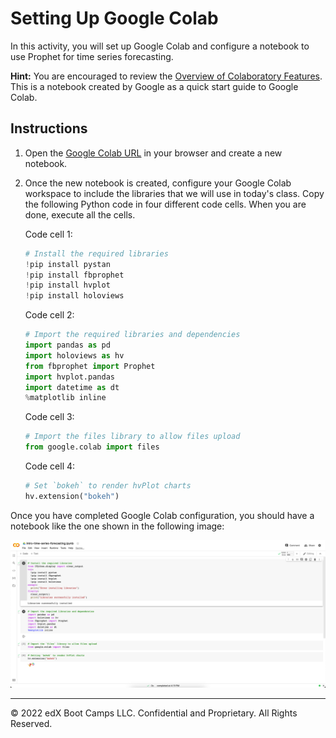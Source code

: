 # Setting Up Google Colab

In this activity, you will set up Google Colab and configure a notebook to use Prophet for time series forecasting.

**Hint:** You are encouraged to review the [Overview of Colaboratory Features](https://colab.research.google.com/notebooks/basic_features_overview.ipynb). This is a notebook created by Google as a quick start guide to Google Colab.

## Instructions

1. Open the [Google Colab URL](https://colab.research.google.com/) in your browser and create a new notebook.

2. Once the new notebook is created, configure your Google Colab workspace to include the libraries that we will use in today's class. Copy the following Python code in four different code cells. When you are done, execute all the cells.

   Code cell 1:

    ```python
    # Install the required libraries
    !pip install pystan
    !pip install fbprophet
    !pip install hvplot
    !pip install holoviews
    ```

   Code cell 2:

   ```python
   # Import the required libraries and dependencies
   import pandas as pd
   import holoviews as hv
   from fbprophet import Prophet
   import hvplot.pandas
   import datetime as dt
   %matplotlib inline
   ```

   Code cell 3:

   ```python
   # Import the files library to allow files upload
   from google.colab import files
   ```

   Code cell 4:

   ```python
   # Set `bokeh` to render hvPlot charts
   hv.extension("bokeh")
   ```

Once you have completed Google Colab configuration, you should have a notebook like the one shown in the following image:

![A screen capture shows the code needed to configure Google Colab.](Images/10-2-final-conf-colab.png)

---

© 2022 edX Boot Camps LLC. Confidential and Proprietary. All Rights Reserved.
